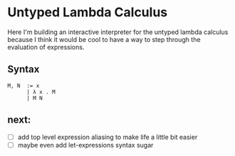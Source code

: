 # Untyped Lambda Calculus

Here I'm building an interactive interpreter for the untyped lambda calculus because I think it would be cool to have a way to step through the evaluation of expressions.

## Syntax

```
M, N  := x
      | λ x . M
      | M N
```

## next:

- [ ] add top level expression aliasing to make life a little bit easier
- [ ] maybe even add let-expressions syntax sugar
